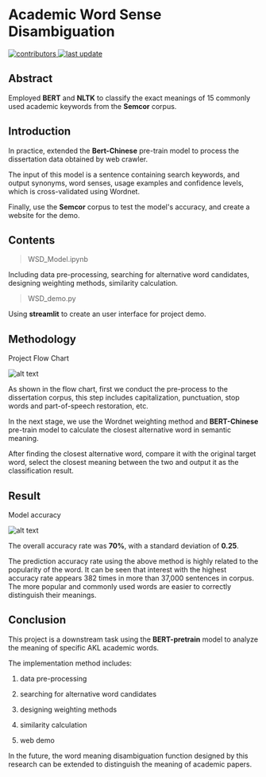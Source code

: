# Academic Word Sense Disambiguation 
    
<!-- Badges -->
<p>
  <a href="">
    <img src="https://img.shields.io/badge/contributors-3-yellow" alt="contributors" />
  </a>
  <a href="">
    <img src="https://img.shields.io/badge/last%20update-January%202021-green" alt="last update" />
  </a>
</p>

## Abstract
Employed **BERT** and **NLTK** to classify the exact meanings of 15 commonly used academic keywords from the **Semcor** corpus.

## Introduction
In practice, extended the **Bert-Chinese** pre-train model to process the dissertation data obtained by web crawler. 

The input of this model is a sentence containing search keywords, and output synonyms, word senses, usage examples and confidence levels, which is cross-validated using Wordnet. 

Finally, use the **Semcor** corpus to test the model's accuracy, and create a website for the demo.

## Contents

> WSD_Model.ipynb

Including data pre-processing, searching for alternative word candidates, designing weighting methods, similarity calculation.

> WSD_demo.py

Using **streamlit** to create an user interface for project demo.

## Methodology

Project Flow Chart

![alt text](https://github.com/bluebird1337/Word-Sense-Disambiguation/blob/main/Word_Sense_Disambiguation_flow_chart.png "Project Flow Chart")


As shown in the flow chart, first we conduct the pre-process to the dissertation corpus, this step includes capitalization, punctuation, stop words and part-of-speech restoration, etc.

In the next stage, we use the Wordnet weighting method and **BERT-Chinese** pre-train model to calculate the closest alternative word in semantic meaning.

After finding the closest alternative word, compare it with the original target word, select the closest meaning between the two and output it as the classification result.

## Result

Model accuracy

![alt text](https://github.com/bluebird1337/Word-Sense-Disambiguation/blob/main/result.png "Model accuracy")

The overall accuracy rate was **70%**, with a standard deviation of **0.25**.

The prediction accuracy rate using the above method is highly related to the popularity of the word. It can be seen that interest with the highest accuracy rate appears 382 times in more than 37,000 sentences in corpus. The more popular and commonly used words are easier to correctly distinguish their meanings.

## Conclusion
This project is a downstream task using the **BERT-pretrain** model to analyze the meaning of specific AKL academic words.

The implementation method includes: 

1. data pre-processing

2. searching for alternative word candidates

3. designing weighting methods

4. similarity calculation

5. web demo

In the future, the word meaning disambiguation function designed by this research can be extended to distinguish the meaning of academic papers.